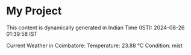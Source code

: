 # My Project

This content is dynamically generated in Indian Time (IST): 2024-08-26 01:39:58 IST


Current Weather in Coimbatore:
Temperature: 23.88 °C
Condition: mist
